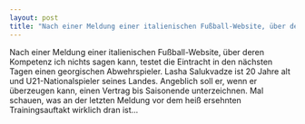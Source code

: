 ```yaml
---
layout: post
title: "Nach einer Meldung einer italienischen Fußball-Website, über deren Kompetenz ich nichts sagen kann, testet die Eintracht in den nächsten Tagen einen georgischen Abwehrspieler."
---
```


Nach einer Meldung einer italienischen Fußball-Website, über deren Kompetenz ich nichts sagen kann, testet die Eintracht in den nächsten Tagen einen georgischen Abwehrspieler. Lasha Salukvadze ist 20 Jahre alt und U21-Nationalspieler seines Landes. Angeblich soll er, wenn er überzeugen kann, einen Vertrag bis Saisonende unterzeichnen. Mal schauen, was an der letzten Meldung vor dem heiß ersehnten Trainingsauftakt wirklich dran ist...
